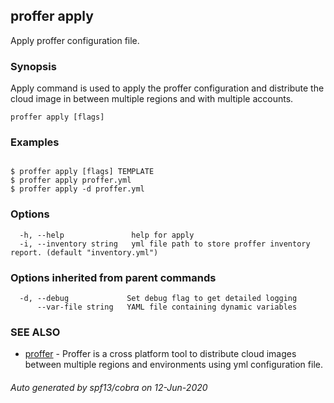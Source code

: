 ## proffer apply

Apply proffer configuration file.

### Synopsis


Apply command is used to apply the proffer configuration and distribute the cloud image
in between multiple regions and with multiple accounts.

```
proffer apply [flags]
```

### Examples

```

$ proffer apply [flags] TEMPLATE
$ proffer apply proffer.yml
$ proffer apply -d proffer.yml
```

### Options

```
  -h, --help               help for apply
  -i, --inventory string   yml file path to store proffer inventory report. (default "inventory.yml")
```

### Options inherited from parent commands

```
  -d, --debug             Set debug flag to get detailed logging
      --var-file string   YAML file containing dynamic variables
```

### SEE ALSO

* [proffer](proffer.md)	 - Proffer is a cross platform tool to distribute cloud images between multiple regions and environments using yml configuration file.

###### Auto generated by spf13/cobra on 12-Jun-2020
